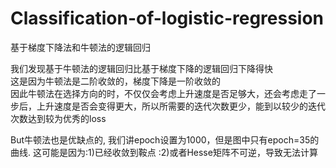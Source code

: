 # Classification-of-logistic-regression
基于梯度下降法和牛顿法的逻辑回归




我们发现基于牛顿法的逻辑回归比基于梯度下降的逻辑回归下降得快\
这是因为牛顿法是二阶收敛的，梯度下降是一阶收敛的\
因此牛顿法在选择方向的时，不仅仅会考虑上升速度是否足够大，还会考虑走了一步后，上升速度是否会变得更大，所以所需要的迭代次数更少，能到以较少的迭代次数达到较为优秀的loss


But牛顿法也是优缺点的, 我们讲epoch设置为1000，但是图中只有epoch=35的曲线. 这可能是因为:1)已经收敛到鞍点 :2)或者Hesse矩阵不可逆，导致无法计算
